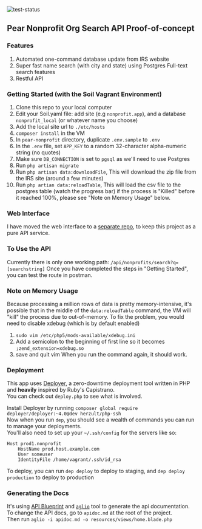 ![test-status](https://codeship.com/projects/83b4b1d0-0e3c-0134-37ff-663a1105f325/status?branch=master)

## Pear Nonprofit Org Search API Proof-of-concept

### Features
1. Automated one-command database update from IRS website
2. Super fast name search (with city and state) using Postgres Full-text search features
3. Restful API

### Getting Started (with the Soil Vagrant Environment)
1. Clone this repo to your local computer
2. Edit your Soil.yaml file: add site (e.g `nonprofit.app`), and a database `nonprofit_local` (or whatever name you choose)
3. Add the local site url to `./etc/hosts`
4. `composer install` in the VM
5. In `pear-nonprofit` directory, duplicate `.env.sample` to `.env`
6. In the `.env` file, set `APP_KEY` to a random 32-character alpha-numeric string (no quotes)
7. Make sure `DB_CONNECTION` is set to `pgsql` as we'll need to use Postgres
8. Run `php artisan migrate`
9. Run `php artisan data:downloadFile`, This will download the zip file from the IRS site (around a few minutes)
10. Run `php artian data:reloadTable`, This will load the csv file to the postgres table (watch the progress bar) if the process is "Killed" before it reached 100%, please see "Note on Memory Usage" below.

### Web Interface
I have moved the web interface to a [separate repo](https://github.com/ApparelMedia/pear-nonprofit-web), to keep this project as a pure API service.

### To Use the API
Currently there is only one working path: `/api/nonprofits/search?q=[searchstring]`
Once you have completed the steps in "Getting Started", you can test the route in postman.

### Note on Memory Usage
Because processing a million rows of data is pretty memory-intensive, it's possible that in the middle of the `data:reloadTable` command, the VM will "kill" the process due to out-of-memory.
To fix the problem, you would need to disable xdebug (which is by default enabled)
1. `sudo vim /etc/php5/mods-available/xdebug.ini`
2. Add a semicolon to the beginning of first line so it becomes `;zend_extension=xdebug.so`
3. save and quit vim
When you run the command again, it should work.

### Deployment
This app uses [Deployer](http://deployer.org/), a zero-downtime deployment tool written in PHP and **heavily** inspired by Ruby's Capistrano.  
You can check out `deploy.php` to see what is involved.

Install Deployer by running `composer global require deployer/deployer:~4.0@dev herzult/php-ssh`  
Now when you run `dep`, you should see a wealth of commands you can run to manage your deployments.  
You'll also need to set up your `~/.ssh/config` for the servers like so:
```
Host prod1.nonprofit
    HostName prod.host.example.com
    User someuser
    IdentityFile /home/vagrant/.ssh/id_rsa
```

To deploy, you can run `dep deploy` to deploy to staging, and `dep deploy production` to deploy to production

### Generating the Docs
It's using [API Blueprint](https://apiblueprint.org/) and [`aglio`](https://github.com/danielgtaylor/aglio) tool to generate the api documentation.  
To change the API docs, go to `apidoc.md` at the root of the project.  
Then run `aglio -i apidoc.md -o resources/views/home.blade.php
`
